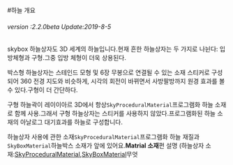 #하늘 개요

###### *version :2.2.0beta   Update:2019-8-5*

skybox 하늘상자도 3D 세계의 하늘입니다.현재 흔한 하늘상자는 두 가지로 나뉜다: 입방체형과 구형.그중 입방 체형이 더욱 상용된다.

박스형 하늘상자는 스테인드 모형 및 6장 무봉으로 연결될 수 있는 소재 스티커로 구성되어 360 전경 지도와 비슷하게, 시각의 회전이 바뀌면서 사방팔방까지 원경 효과를 볼 수 있다.구형이 더 간단하다.

구형 하늘곽이 레이이아르 3D에서 항상`SkyProceduralMaterial`프로그램화 하늘 소재로 함께 사용.그래서 구형 하늘상자는 스티커를 사용하지 않았다.프로그램화된 하늘 소재의 아날로그 대기효과를 하늘로 구성합니다.

하늘상자 사용에 관한 소재`SkyProceduralMaterial`프로그램화 하늘 재질과`SkyBoxMaterial`하늘박스 소재가 앞에 있어요.**Matrial 소재**편 설명 (하늘상자 소재:[SkyProceduralMaterial](https://ldc2.layabox.com/doc/?nav=zh-js-4-13-0),[SkyBoxMaterial](https://ldc2.layabox.com/doc/?nav=zh-js-4-13-1)무엇

